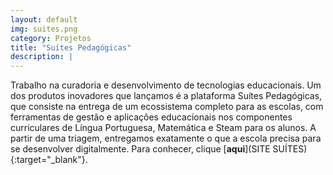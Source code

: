```yaml
---
layout: default
img: suites.png
category: Projetos
title: "Suítes Pedagógicas"
description: |
---
```

Trabalho na curadoria e desenvolvimento de tecnologias educacionais. Um dos produtos inovadores que lançamos é a plataforma Suítes Pedagógicas, que consiste na entrega de um ecossistema completo para as escolas, com ferramentas de gestão e aplicações educacionais nos componentes curriculares de Língua Portuguesa, Matemática e Steam para os alunos. A partir de uma triagem, entregamos exatamente o que a escola precisa para se desenvolver digitalmente.
Para conhecer, clique [**aqui**](SITE SUÍTES){:target="_blank"}.
